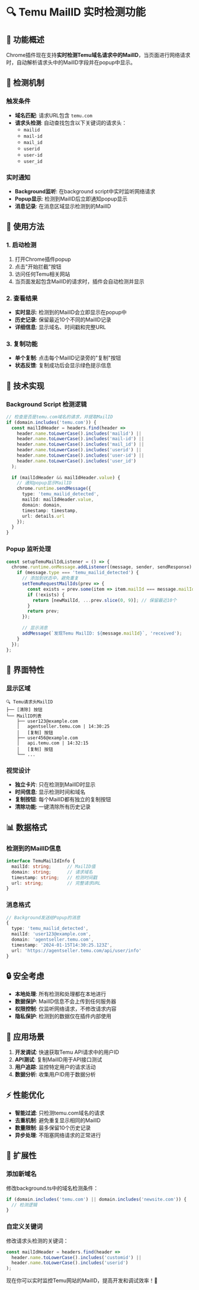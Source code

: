 # 🔍 Temu MailID 实时检测功能

## 📖 功能概述

Chrome插件现在支持**实时检测Temu域名请求中的MailID**，当页面进行网络请求时，自动解析请求头中的MailID字段并在popup中显示。

## 🎯 检测机制

### 触发条件
- **域名匹配**: 请求URL包含 `temu.com`
- **请求头检测**: 自动查找包含以下关键词的请求头：
  - `mailid`
  - `mail-id` 
  - `mail_id`
  - `userid`
  - `user-id`
  - `user_id`

### 实时通知
- **Background监听**: 在background script中实时监听网络请求
- **Popup显示**: 检测到MailID后立即通知popup显示
- **消息记录**: 在消息区域显示检测到的MailID

## 🚀 使用方法

### 1. 启动检测
1. 打开Chrome插件popup
2. 点击"开始拦截"按钮
3. 访问任何Temu相关网站
4. 当页面发起包含MailID的请求时，插件会自动检测并显示

### 2. 查看结果
- **实时显示**: 检测到的MailID会立即显示在popup中
- **历史记录**: 保留最近10个不同的MailID记录
- **详细信息**: 显示域名、时间戳和完整URL

### 3. 复制功能
- **单个复制**: 点击每个MailID记录旁的"复制"按钮
- **状态反馈**: 复制成功后会显示绿色提示信息

## 🔧 技术实现

### Background Script 检测逻辑
```typescript
// 检查是否是temu.com域名的请求，并提取MailID
if (domain.includes('temu.com')) {
  const mailIdHeader = headers.find(header => 
    header.name.toLowerCase().includes('mailid') ||
    header.name.toLowerCase().includes('mail-id') ||
    header.name.toLowerCase().includes('mail_id') ||
    header.name.toLowerCase().includes('userid') ||
    header.name.toLowerCase().includes('user-id') ||
    header.name.toLowerCase().includes('user_id')
  );
  
  if (mailIdHeader && mailIdHeader.value) {
    // 通知popup显示MailID
    chrome.runtime.sendMessage({
      type: 'temu_mailid_detected',
      mailId: mailIdHeader.value,
      domain: domain,
      timestamp: timestamp,
      url: details.url
    });
  }
}
```

### Popup 监听处理
```typescript
const setupTemuMailIdListener = () => {
  chrome.runtime.onMessage.addListener((message, sender, sendResponse) => {
    if (message.type === 'temu_mailid_detected') {
      // 添加到状态中，避免重复
      setTemuRequestMailIds(prev => {
        const exists = prev.some(item => item.mailId === message.mailId);
        if (!exists) {
          return [newMailId, ...prev.slice(0, 9)]; // 保留最近10个
        }
        return prev;
      });
      
      // 显示消息
      addMessage(`发现Temu MailID: ${message.mailId}`, 'received');
    }
  });
};
```

## 🎨 界面特性

### 显示区域
```
🔍 Temu请求头MailID
├── [清除] 按钮
└── MailID列表
    ├── user123@example.com
    │   agentseller.temu.com | 14:30:25
    │   [复制] 按钮
    ├── user456@example.com  
    │   api.temu.com | 14:32:15
    │   [复制] 按钮
    └── ...
```

### 视觉设计
- **独立卡片**: 只在检测到MailID时显示
- **时间信息**: 显示检测时间和域名
- **复制按钮**: 每个MailID都有独立的复制按钮
- **清除功能**: 一键清除所有历史记录

## 📊 数据格式

### 检测到的MailID信息
```typescript
interface TemuMailIdInfo {
  mailId: string;      // MailID值
  domain: string;      // 请求域名
  timestamp: string;   // 检测时间戳
  url: string;         // 完整请求URL
}
```

### 消息格式
```typescript
// Background发送给Popup的消息
{
  type: 'temu_mailid_detected',
  mailId: 'user123@example.com',
  domain: 'agentseller.temu.com',
  timestamp: '2024-01-15T14:30:25.123Z',
  url: 'https://agentseller.temu.com/api/user/info'
}
```

## 🔒 安全考虑

- **本地处理**: 所有检测和处理都在本地进行
- **数据保护**: MailID信息不会上传到任何服务器
- **权限控制**: 仅监听网络请求，不修改请求内容
- **隐私保护**: 检测到的数据仅在插件内部使用

## 🚀 应用场景

1. **开发调试**: 快速获取Temu API请求中的用户ID
2. **API测试**: 复制MailID用于API接口测试
3. **用户追踪**: 监控特定用户的请求活动
4. **数据分析**: 收集用户ID用于数据分析

## ⚡ 性能优化

- **智能过滤**: 只检测temu.com域名的请求
- **去重机制**: 避免重复显示相同的MailID
- **数量限制**: 最多保留10个历史记录
- **异步处理**: 不阻塞网络请求的正常进行

## 🔧 扩展性

### 添加新域名
修改background.ts中的域名检测条件：
```typescript
if (domain.includes('temu.com') || domain.includes('newsite.com')) {
  // 检测逻辑
}
```

### 自定义关键词
修改请求头检测的关键词：
```typescript
const mailIdHeader = headers.find(header => 
  header.name.toLowerCase().includes('customid') ||
  header.name.toLowerCase().includes('userid')
);
```

现在你可以实时监控Temu网站的MailID，提高开发和调试效率！🎉 